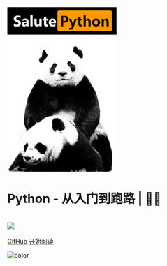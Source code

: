 
<img src="https://raw.githubusercontent.com/sanmaomashi/Salute_Python/main/img/1.jpg" width = "250" alt="Salute_Python" align=center />

<h1><B>Python - 从入门到跑路 | 🚴‍♂️ </B></h1>

<br>
  <img src="https://img.shields.io/github/repo-size/sanmaomashi/Salute_Python.svg?label=Repo%20size&style=flat-square" height="20">
<img src="https://img.shields.io/badge/License-Apache%202.0-purple" data-origin="https://img.shields.io/badge/License-Apache%202.0-blue" alt="">

<br>

[GitHub](https://github.com/sanmaomashi/Salute_Python)
[开始阅读](/README.md)


<!-- 背景色 -->
![color](#fff)



